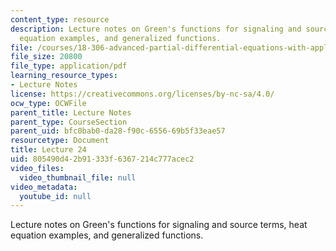 ```yaml
---
content_type: resource
description: Lecture notes on Green's functions for signaling and source terms, heat
  equation examples, and generalized functions.
file: /courses/18-306-advanced-partial-differential-equations-with-applications-fall-2009/805490d42b91333f6367214c777acec2_MIT18_306f09_lec24.pdf
file_size: 20800
file_type: application/pdf
learning_resource_types:
- Lecture Notes
license: https://creativecommons.org/licenses/by-nc-sa/4.0/
ocw_type: OCWFile
parent_title: Lecture Notes
parent_type: CourseSection
parent_uid: bfc0bab0-da28-f90c-6556-69b5f33eae57
resourcetype: Document
title: Lecture 24
uid: 805490d4-2b91-333f-6367-214c777acec2
video_files:
  video_thumbnail_file: null
video_metadata:
  youtube_id: null
---
```

Lecture notes on Green's functions for signaling and source terms, heat equation examples, and generalized functions.